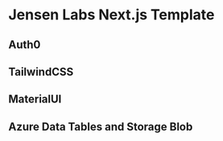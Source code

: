 # Jensen Labs Next.js Template

## Auth0
## TailwindCSS
## MaterialUI
## Azure Data Tables and Storage Blob
